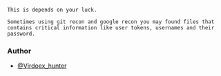 ```
This is depends on your luck.

Sometimes using git recon and google recon you may found files that contains critical information like user tokens, usernames and their password.
```

### Author
* [@Virdoex_hunter](https://twitter.com/Virdoex_hunter)

